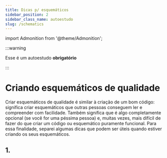 ```yaml
---
title: Dicas p/ esquemáticos
sidebar_position: 2
sidebar_class_name: autoestudo
slug: /schematics
---
```


import Admonition from '@theme/Admonition';

:::warning

Esse é um autoestudo **obrigatório**

:::

# Criando esquemáticos de qualidade

Criar esquemáticos de qualidade é similar à criação de um bom código: significa
criar esquemáticos que outras pessoas conseguem ler e compreender com
facilidade. Também significa que é algo completamente opcional (se você for uma
péssima pessoa) e, muitas vezes, mais difícil de fazer do que criar um código
ou esquemático puramente funcional. Para essa finalidade, separei algumas dicas
que podem ser úteis quando estiver criando os seus esquemáticos.

## 1. 
